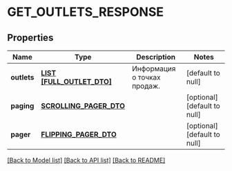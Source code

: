 # GET_OUTLETS_RESPONSE

## Properties
Name | Type | Description | Notes
------------ | ------------- | ------------- | -------------
**outlets** | [**LIST [FULL_OUTLET_DTO]**](FullOutletDTO.md) | Информация о точках продаж. | [default to null]
**paging** | [**SCROLLING_PAGER_DTO**](ScrollingPagerDTO.md) |  | [optional] [default to null]
**pager** | [**FLIPPING_PAGER_DTO**](FlippingPagerDTO.md) |  | [optional] [default to null]

[[Back to Model list]](../README.md#documentation-for-models) [[Back to API list]](../README.md#documentation-for-api-endpoints) [[Back to README]](../README.md)


